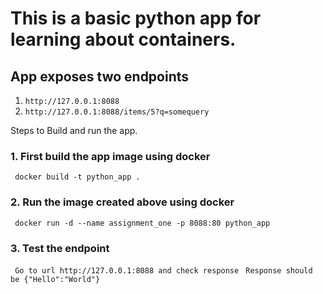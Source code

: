 # This is a basic python app for learning about containers.
## App exposes two endpoints 
1. ```http://127.0.0.1:8088```
2. ```http://127.0.0.1:8088/items/5?q=somequery```

Steps to Build and run the app.

### 1. First build the app image using docker
``` docker build -t python_app .```

### 2. Run the image created above using docker 
``` docker run -d --name assignment_one -p 8088:80 python_app```

### 3. Test the endpoint 
``` Go to url http://127.0.0.1:8088 and check response```
``` Response should be {"Hello":"World"}```

